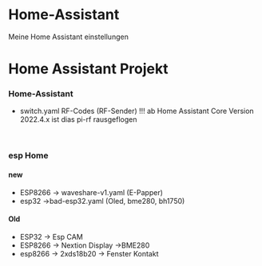 # Home-Assistant
Meine Home Assistant einstellungen
<h1>Home Assistant Projekt</h1>

<h3>Home-Assistant</h3>
<ul>
  <li>switch.yaml RF-Codes (RF-Sender) !!! ab Home Assistant Core Version 2022.4.x ist dias pi-rf rausgeflogen</li>
</ul>
<br />
<h3>esp Home</h3>
<h4>new</h4>
<ul>
  <li>ESP8266 -> waveshare-v1.yaml (E-Papper)</li>
  <li>esp32 ->bad-esp32.yaml (Oled, bme280, bh1750)</li>
</ul>
<h4>Old</h4>
<ul>
  <li>ESP32 -> Esp CAM</li>
  <li>ESP8266 -> Nextion Display ->BME280</li>
  <li>esp8266 -> 2xds18b20 -> Fenster Kontakt </li>
</ul>
